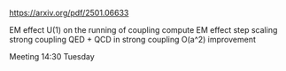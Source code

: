 https://arxiv.org/pdf/2501.06633

EM effect U(1) on the running of coupling
compute EM effect step scaling strong coupling
QED + QCD in strong coupling
O(a^2) improvement 


Meeting 14:30 Tuesday 
